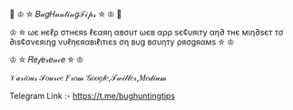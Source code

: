 🐞 ♔ ✮ 𝐵𝓊𝑔𝐻𝓊𝓃𝓉𝒾𝓃𝑔𝒯𝒾𝓅𝓈 ✮ ♔ 🐞  

♔ ✮ ωє нєℓρ σтнєяѕ ℓєαяη αвσυт ωєв αρρ ѕє¢υяιту αη∂ тнє мιη∂ѕєт тσ ∂ιѕ¢σνєяιηg νυℓηєяαвιℓιтιєѕ ση вυg вσυηту ρяσgяαмѕ ✮ ♔

♔ ✮ 𝑅𝑒𝒻𝑒𝓇𝑒𝓃𝒸𝑒 ✮ ♔  

𝒱𝒶𝓇𝒾𝑜𝓊𝓈 𝒮𝑜𝓊𝓇𝒸𝑒 𝐹𝓇𝑜𝓂 𝒢𝑜𝑜𝑔𝓁𝑒,𝒯𝓌𝒾𝓉𝓉𝑒𝓇,𝑀𝑒𝒹𝒾𝓊𝓂

Telegram Link :- https://t.me/bughuntingtips

